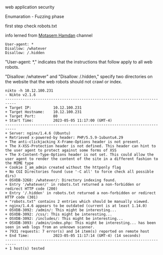  web application security
 
 
 
Enumaration - Fuzzing phase

first step check robots.txt

info lerned from [Motasem Hamdan](https://youtu.be/9b2Uj4cCCPw) channel

```
User-agent: *
Disallow: /whatever
Disallow: /.hidden
```

"User-agent: *," indicates that the instructions that follow apply to all web robots.

"Disallow: /whatever" and "Disallow: /.hidden," specify two directories on the website that the web robots should not crawl or index.

```
nikto -h 10.12.100.231
- Nikto v2.1.6
---------------------------------------------------------------------------
+ Target IP:          10.12.100.231
+ Target Hostname:    10.12.100.231
+ Target Port:        80
+ Start Time:         2023-05-05 11:17:00 (GMT-4)
---------------------------------------------------------------------------
+ Server: nginx/1.4.6 (Ubuntu)
+ Retrieved x-powered-by header: PHP/5.5.9-1ubuntu4.29
+ The anti-clickjacking X-Frame-Options header is not present.
+ The X-XSS-Protection header is not defined. This header can hint to the user agent to protect against some forms of XSS
+ The X-Content-Type-Options header is not set. This could allow the user agent to render the content of the site in a different fashion to the MIME type
+ Cookie I_am_admin created without the httponly flag
+ No CGI Directories found (use '-C all' to force check all possible dirs)
+ OSVDB-3268: /whatever/: Directory indexing found.
+ Entry '/whatever/' in robots.txt returned a non-forbidden or redirect HTTP code (200)
+ Entry '/.hidden' in robots.txt returned a non-forbidden or redirect HTTP code (301)
+ "robots.txt" contains 2 entries which should be manually viewed.
+ nginx/1.4.6 appears to be outdated (current is at least 1.14.0)
+ OSVDB-3092: /admin/: This might be interesting...
+ OSVDB-3092: /css/: This might be interesting...
+ OSVDB-3092: /includes/: This might be interesting...
+ OSVDB-3093: /admin/index.php: This might be interesting... has been seen in web logs from an unknown scanner.
+ 7931 requests: 7 error(s) and 14 item(s) reported on remote host
+ End Time:           2023-05-05 11:17:14 (GMT-4) (14 seconds)
---------------------------------------------------------------------------
+ 1 host(s) tested
```


